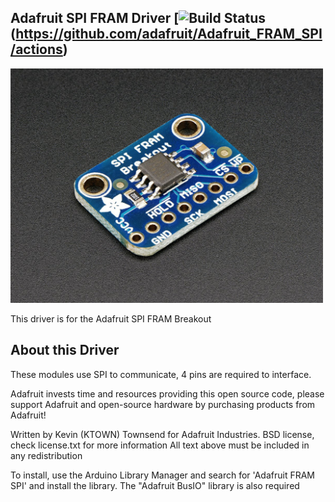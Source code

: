 ## Adafruit SPI FRAM Driver [![Build Status](https://github.com/adafruit/Adafruit_FRAM_SPI/workflows/Arduino%20Library%20CI/badge.svg)(https://github.com/adafruit/Adafruit_FRAM_SPI/actions)

<a href="http://www.adafruit.com/products/1897"><img src="assets/board.jpg?raw=true" width="500px"></a>

This driver is for the Adafruit SPI FRAM Breakout

## About this Driver ##

These modules use SPI to communicate, 4 pins are required to interface.

Adafruit invests time and resources providing this open source code, 
please support Adafruit and open-source hardware by purchasing 
products from Adafruit!

Written by Kevin (KTOWN) Townsend for Adafruit Industries.
BSD license, check license.txt for more information
All text above must be included in any redistribution

To install, use the Arduino Library Manager and search for 'Adafruit FRAM SPI' and install the library. The "Adafruit BusIO" library is also required
